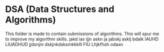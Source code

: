 # DSA (Data Structures and Algorithms)

This folder is made to contain submissions of algorithms.
This will spur me to improve my algorithm skills.
jakd ias ijjn
askn ja jabskj asklj bdalk lAUHD LIUADHUD
jjdsnjni dskjnkdsksmkkklll
FIU Lhjkfhsh odasn